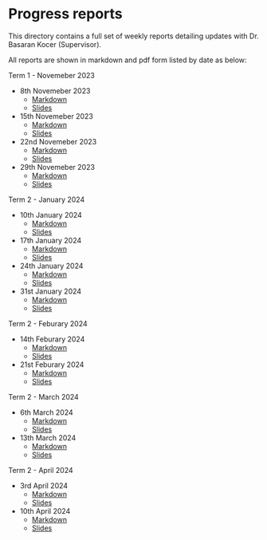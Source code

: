 # Progress reports

This directory contains a full set of weekly reports detailing updates with Dr. Basaran Kocer (Supervisor).

All reports are shown in markdown and pdf form listed by date as below:

Term 1 - Novemeber 2023
- 8th Novemeber 2023
  - [Markdown](./23_11_08/weekly_update.md)
  - [Slides](./23_11_08/weekly_update.pdf)
- 15th Novemeber 2023
  - [Markdown](./23_11_15/weekly_update.md)
  - [Slides](./23_11_15/weekly_update.pdf)
- 22nd Novemeber 2023
  - [Markdown](./23_11_22/weekly_update.md)
  - [Slides](./23_11_22/weekly_update.pdf)
- 29th Novemeber 2023
  - [Markdown](./23_11_29/weekly_update.md)
  - [Slides](./23_11_29/weekly_update.pdf)

Term 2 - January 2024
- 10th January 2024
  - [Markdown](./24_01_10/weekly_update.md)
  - [Slides](./24_01_10/weekly_update.pdf)
- 17th January 2024
  - [Markdown](./24_01_17/weekly_update.md)
  - [Slides](./24_01_17/weekly_update.pdf)
- 24th January 2024
  - [Markdown](./24_01_24/weekly_update.md)
  - [Slides](./24_01_24/weekly_update.pdf)
- 31st January 2024
  - [Markdown](./24_01_31/weekly_update.md)
  - [Slides](./24_01_31/weekly_update.pdf)

Term 2 - Feburary 2024
- 14th Feburary 2024
  - [Markdown](./24_02_14/weekly_update.md)
  - [Slides](./24_02_14/weekly_update.pdf)
- 21st Feburary 2024
  - [Markdown](./24_02_21/weekly_update.md)
  - [Slides](./24_02_21/weekly_update.pdf)

Term 2 - March 2024
- 6th March 2024
  - [Markdown](./24_03_06/weekly_update.md)
  - [Slides](./24_03_06/weekly_update.pdf)
- 13th March 2024
  - [Markdown](./24_03_13/weekly_update.md)
  - [Slides](./24_03_13/weekly_update.pdf)

Term 2 - April 2024
- 3rd April 2024
  - [Markdown](./24_04_03/weekly_update.md)
  - [Slides](./24_04_03/weekly_update.pdf)
- 10th April 2024
  - [Markdown](./24_04_10/weekly_update.md)
  - [Slides](./24_04_10/weekly_update.pdf)
